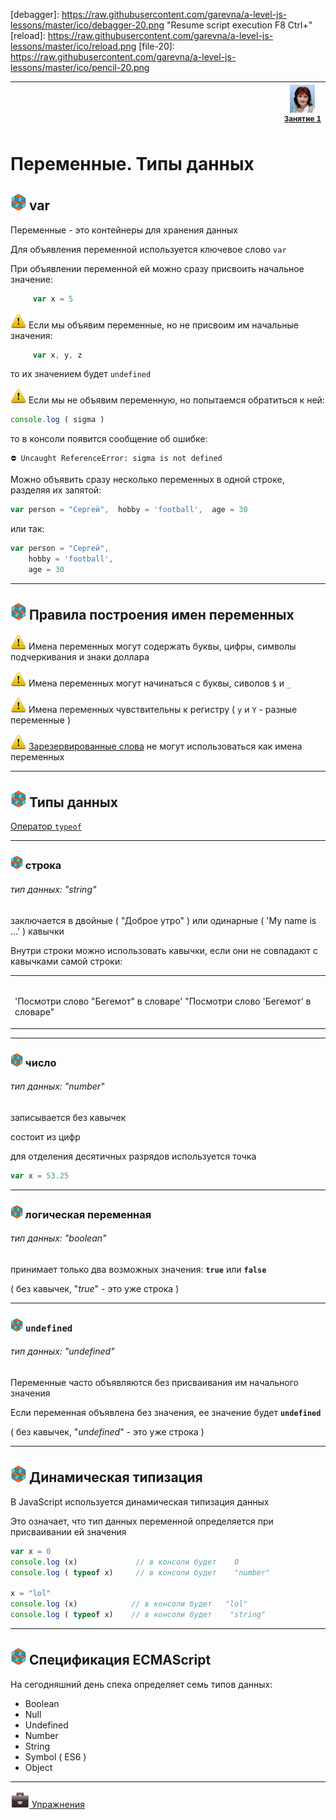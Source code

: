 [footer]: https://github.com/garevna/js-course/raw/master/images/a-level-ico.png?raw=true
[me40]: https://raw.githubusercontent.com/garevna/a-level-js-lessons/master/ico/myPhoto-40.png "Ⓒ Irina Fylyppova ( garevna ) 2019"
[ico20]: https://raw.githubusercontent.com/garevna/a-level-js-lessons/master/ico/a-level-20.png
[ico25]: https://raw.githubusercontent.com/garevna/a-level-js-lessons/master/ico/a-level-25.png
[hw-20]: https://raw.githubusercontent.com/garevna/a-level-js-lessons/master/ico/briefcase-20.png
[hw-30]: https://raw.githubusercontent.com/garevna/a-level-js-lessons/master/ico/briefcase-30.png
[cap-20]: https://raw.githubusercontent.com/garevna/a-level-js-lessons/master/ico/coffee-20.png
[cap-30]: https://raw.githubusercontent.com/garevna/a-level-js-lessons/master/ico/coffee-30.png
[warn-25]: https://raw.githubusercontent.com/garevna/a-level-js-lessons/master/ico/warning-25.png
[link-20]: https://raw.githubusercontent.com/garevna/a-level-js-lessons/master/ico/link-20.png
[err-20]: https://raw.githubusercontent.com/garevna/a-level-js-lessons/master/ico/no_entry-20.png
[err-25]: https://raw.githubusercontent.com/garevna/a-level-js-lessons/master/ico/no_entry-25.png
[err-30]: https://raw.githubusercontent.com/garevna/a-level-js-lessons/master/ico/no_entry-30.png
[debagger]: https://raw.githubusercontent.com/garevna/a-level-js-lessons/master/ico/debagger-20.png "Resume script execution F8 Ctrl+\"
[reload]: https://raw.githubusercontent.com/garevna/a-level-js-lessons/master/ico/reload.png
[file-20]: https://raw.githubusercontent.com/garevna/a-level-js-lessons/master/ico/pencil-20.png


| <img width="900"/> | ![me40] <br/><sup>[Занятие&nbsp;1](../lessons/lesson-01.md)</sup> |
|-|-|

# Переменные. Типы данных

## ![ico25] var

Переменные - это контейнеры для хранения данных

Для объявления переменной используется ключевое слово `var`

При объявлении переменной ей можно сразу присвоить начальное значение:

```javascript
     var x = 5
```

![warn-25] Если мы объявим переменные, но не присвоим им начальные значения:

```javascript
     var x, y, z
```

то их значением будет   `undefined`


![warn-25] Если мы не объявим переменную, но попытаемся обратиться к ней:

```javascript
console.log ( sigma )
```

то в консоли появится сообщение об ошибке:

```
⛔️ Uncaught ReferenceError: sigma is not defined
```

Можно объявить сразу несколько переменных в одной строке, разделяя их запятой:

```javascript
var person = "Сергей",  hobby = 'football',  age = 30
```

или так:

```javascript
var person = "Сергей",  
    hobby = 'football',  
    age = 30
```

______________________________________________________________

## ![ico25] Правила построения имен переменных

![warn-25] Имена переменных могут содержать буквы, цифры, символы подчеркивания и знаки доллара

![warn-25] Имена переменных могут начинаться с буквы, сиволов `$` и `_`

![warn-25] Имена переменных чувствительны к регистру ( `y` и `Y` - разные переменные )

![warn-25] [Зарезервированные слова](https://www.w3schools.com/js/js_reserved.asp) не могут использоваться как имена переменных

______________________________________________________________

## ![ico25] Типы данных

[Оператор `typeof`](https://github.com/garevna/js-course/wiki/typeof "Переход на другую страницу")

______________________________________________________________

### ![ico20] строка

###### тип данных: "string"

заключается в двойные ( "Доброе утро" ) или одинарные ( 'My name is ...' ) кавычки

Внутри строки можно использовать кавычки, если они не совпадают с кавычками самой строки:

<table><tr><td><br/>

'Посмотри слово "Бегемот" в словаре'
"Посмотри слово 'Бегемот' в словаре"

</td></tr></table>

______________________________________________________________

### ![ico20] число

###### тип данных: "number"

записывается без кавычек

состоит из цифр

для отделения десятичных разрядов используется точка

```javascript
var x = 53.25
```

______________________________________________________________

### ![ico20] логическая переменная

###### тип данных: "boolean"

принимает только два возможных значения:  **`true`**  или  **`false`**

( без кавычек, "_true_" - это уже строка )


______________________________________________________________

### ![ico20] `undefined`

###### тип данных: "undefined"

Переменные часто объявляются без присваивания им начального значения

Если переменная объявлена без значения, ее значение будет **`undefined`**

( без кавычек, "_undefined_" - это уже строка )

______________________________________________________________

## ![ico25] Динамическая типизация

В  JavaScript используется динамическая типизация данных

Это означает, что тип данных переменной определяется при присваивании ей значения

```javascript
var x = 0
console.log (x)             // в консоли будет    0
console.log ( typeof x)     // в консоли будет    "number"

x = "lol"
console.log (x)            // в консоли будет   "lol"
console.log ( typeof x)    // в консоли будет    "string"
```

______________________________________________________________

## ![ico25] Спецификация ECMAScript

На сегодняшний день спека определяет семь типов данных:

* Boolean
* Null
* Undefined
* Number
* String
* Symbol ( ES6 )
* Object

______________________________________________________________

[![hw-30] Упражнения](https://docs.google.com/forms/d/e/1FAIpQLSd0-twHJZfk-bKNkk-mg7ELLH49d3GYjcahThqGJC7A7sAJZw/viewform)

